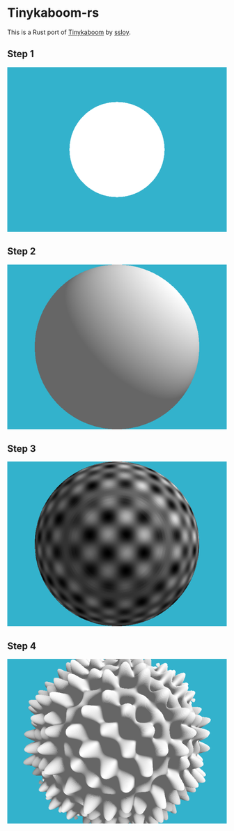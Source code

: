 # Tinykaboom-rs

This is a Rust port of [Tinykaboom](https://github.com/ssloy/tinykaboom/wiki) by [ssloy](https://github.com/ssloy).

## Step 1
![step-1](step_1.png)

## Step 2
![step-2](step_2.png)

## Step 3
![step-3](step_3.png)

## Step 4
![step-4](step_4.png)
